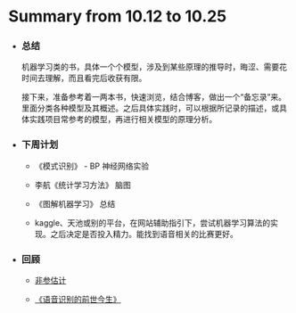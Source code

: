 # Summary from 10.12 to 10.25

- ### 总结

    机器学习类的书，具体一个个模型，涉及到某些原理的推导时，晦涩、需要花时间去理解，而且看完后收获有限。

    接下来，准备参考着一两本书，快速浏览，结合博客，做出一个“备忘录”来。里面分类各种模型及其概述。之后具体实践时，可以根据所记录的描述，或具体实践项目常参考的模型，再进行相关模型的原理分析。

- ### 下周计划

    + 《模式识别》 -  BP 神经网络实验

    + 李航《统计学习方法》 脑图

    + 《图解机器学习》 总结

    + kaggle、天池或别的平台，在网站辅助指引下，尝试机器学习算法的实现。之后决定是否投入精力。能找到语音相关的比赛更好。

- ### 回顾

    + [非参估计](https://git.io/vFvmH)

    + [《语音识别的前世今生》](https://git.io/vFvYU)
